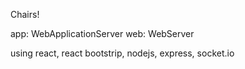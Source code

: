 Chairs!

app: WebApplicationServer
web: WebServer

using react, react bootstrip, nodejs, express, socket.io
